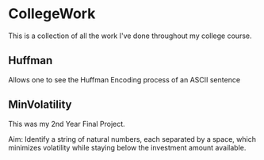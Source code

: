 # CollegeWork

This is a collection of all the work I've done throughout my college course.

## Huffman
Allows one to see the Huffman Encoding process of an ASCII sentence

## MinVolatility
This was my 2nd Year Final Project.

Aim:
Identify a string of natural numbers, each separated by a space, which minimizes volatility while staying below the investment amount available. 
